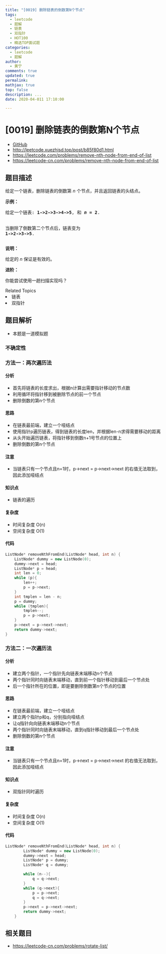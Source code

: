 ```yaml
---
title: "[0019] 删除链表的倒数第N个节点"
tags:
  - leetcode
  - 题解
  - 链表
  - 双指针
  - HOT100
  - 精选TOP面试题
categories:
  - leetcode
  - 题解
author:
  - 黄宁
comments: true
updated: true
permalink:
mathjax: true
top: false
description: ...
date: 2020-04-011 17:10:00

---
```



# [0019] 删除链表的倒数第N个节点

* [GitHub](https://github.com/algoboy101/LeetCodeCrowdsource/tree/master/_posts/QA/%5B0019%5D%20%E5%88%A0%E9%99%A4%E9%93%BE%E8%A1%A8%E7%9A%84%E5%80%92%E6%95%B0%E7%AC%ACN%E4%B8%AA%E8%8A%82%E7%82%B9.md)
* http://leetcode.xuezhisd.top/post/b85f80d1.html
* https://leetcode.com/problems/remove-nth-node-from-end-of-list
* https://leetcode-cn.com/problems/remove-nth-node-from-end-of-list


## 题目描述

<p>给定一个链表，删除链表的倒数第&nbsp;<em>n&nbsp;</em>个节点，并且返回链表的头结点。</p>
<p><strong>示例：</strong></p>
<pre>给定一个链表: <strong>1-&gt;2-&gt;3-&gt;4-&gt;5</strong>, 和 <strong><em>n</em> = 2</strong>.


当删除了倒数第二个节点后，链表变为 <strong>1-&gt;2-&gt;3-&gt;5</strong>.
</pre>

<p><strong>说明：</strong></p>
<p>给定的 <em>n</em>&nbsp;保证是有效的。</p>
<p><strong>进阶：</strong></p>
<p>你能尝试使用一趟扫描实现吗？</p>
<div><div>Related Topics</div><div><li>链表</li><li>双指针</li></div></div>

## 题目解析

* 本题是一道模拟题

### 不确定性


### 方法一：两次遍历法

#### 分析

- 首先将链表的长度求出，根据n计算出需要指针移动的节点数
- 利用循环将指针移到被删除节点的前一个节点
- 删除倒数的第n个节点

#### 思路

- 在链表最前端，建立一个哑结点
- 使用指针p遍历链表，得到链表的长度len，并根据len-n求得需要移动的距离
- 从头开始遍历链表，将指针移到倒数n+1号节点的位置上
- 删除倒数的第n个节点

#### 注意

- 当链表只有一个节点且n=1时，p->next = p->next->next 的右值无法取到，因此添加哑结点

#### 知识点

- 链表的遍历

#### 复杂度

- 时间复杂度 O(n)
- 空间复杂度 O(1)

#### 代码

```cpp
ListNode* removeNthFromEnd(ListNode* head, int n) {
	ListNode* dummy = new ListNode(0);
	dummy->next = head;
	ListNode* p = head;
	int len = 0;
	while (p){
		len++;
		p = p->next;
	}
	int tmplen = len - n;
	p = dummy;
	while (tmplen){
		tmplen--;
		p = p->next;
	}
	p->next = p->next->next;
	return dummy->next;
}
```


### 方法二：一次遍历法

#### 分析

- 建立两个指针，一个指针先向链表末端移动n个节点
- 两个指针同时向链表末端移动，直到前一个指针移动到最后一个节点处
- 后一个指针所在的位置，即是要删除倒数第n个节点的位置

#### 思路

- 在链表最前端，建立一个哑结点
- 建立两个指针p和q，分别指向哑结点
- 让q指针向向链表末端移动n个节点
- 两个指针同时向链表末端移动，直到q指针移动到最后一个节点处
- 删除倒数的第n个节点

#### 注意

- 当链表只有一个节点且n=1时，p->next = p->next->next 的右值无法取到，因此添加哑结点

#### 知识点

- 双指针同时遍历

#### 复杂度

- 时间复杂度 O(n)
- 空间复杂度 O(1)

#### 代码

```cpp
ListNode* removeNthFromEnd(ListNode* head, int n) {
        ListNode* dummy = new ListNode(0);
        dummy->next = head;
        ListNode* p = dummy;
        ListNode* q = dummy;

        while (n--){
            q = q->next;
        }
        while (q->next){
            p = p->next;
            q = q->next;
        }
        p->next = p->next->next;
        return dummy->next;
    }
```


## 相关题目

* https://leetcode-cn.com/problems/rotate-list/
